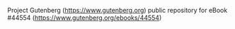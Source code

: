 Project Gutenberg (https://www.gutenberg.org) public repository for eBook #44554 (https://www.gutenberg.org/ebooks/44554)
